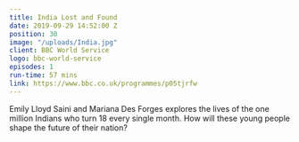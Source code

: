 ```yaml
---
title: India Lost and Found
date: 2019-09-29 14:52:00 Z
position: 30
image: "/uploads/India.jpg"
client: BBC World Service
logo: bbc-world-service
episodes: 1
run-time: 57 mins
link: https://www.bbc.co.uk/programmes/p05tjrfw
---
```


Emily Lloyd Saini and Mariana Des Forges explores the lives of the one million Indians who turn 18 every single month. How will these young people shape the future of their nation?